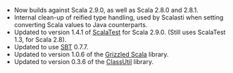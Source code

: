 * Now builds against Scala 2.9.0, as well as Scala 2.8.0 and 2.8.1.
* Internal clean-up of reified type handling, used by Scalasti when setting
  converting Scala values to Java counterparts.
* Updated to version 1.4.1 of [ScalaTest][] for Scala 2.9.0. (Still uses
  ScalaTest 1.3, for Scala 2.8).
* Updated to use [SBT][] 0.7.7.
* Updated to version 1.0.6 of the [Grizzled Scala][] library.
* Updated to version 0.3.6 of the [ClassUtil][] library.

[ScalaTest]: http://www.scalatest.org/
[SBT]: http://code.google.com/p/simple-build-tool/
[Grizzled Scala]: http://software.clapper.org/grizzled-scala/
[ClassUtil]: http://software.clapper.org/classutil/
